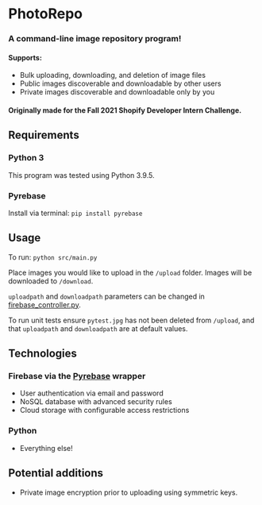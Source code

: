 # PhotoRepo
### A command-line image repository program!

#### Supports:
<ul>
	<li> Bulk uploading, downloading, and deletion of image files </li>
	<li> Public images discoverable and downloadable by other users </li>
	<li> Private images discoverable and downloadable only by you </li>
</ul>

#### Originally made for the Fall 2021 Shopify Developer Intern Challenge.

## Requirements
### Python 3
This program was tested using Python 3.9.5.
### Pyrebase
Install via terminal:
`pip install pyrebase`

## Usage
To run: `python src/main.py`

Place images you would like to upload in the `/upload` folder.
Images will be downloaded to `/download`.

`uploadpath` and `downloadpath` parameters can be changed in [firebase_controller.py](https://github.com/davidwyao/Photo-Repo/blob/main/src/firebase_controller.py).

To run unit tests ensure `pytest.jpg` has not been deleted from `/upload`, and that `uploadpath` and `downloadpath` are at default values.

## Technologies
### Firebase via the [Pyrebase](https://github.com/thisbejim/Pyrebase) wrapper
<ul>
	<li> User authentication via email and password </li>
	<li> NoSQL database with advanced security rules </li>
	<li> Cloud storage with configurable access restrictions </li>
</ul>

### Python
<ul>
	<li> Everything else! </li>
</ul>
</ul>

## Potential additions
<ul>
	<li> Private image encryption prior to uploading using symmetric keys. </li>
</ul>
